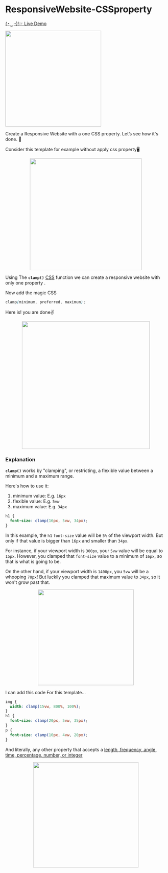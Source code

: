 # ResponsiveWebsite-CSSproperty
[(◔‿◔)!☞ Live Demo](https://dip15739.github.io/ResponsiveWebsite-CSSproperty/)

<p>
<a href="https://dev.to/dip15739/responsive-website-with-only-1-css-property-3ea9">
<img src="https://user-images.githubusercontent.com/42184833/94998236-fdd59680-05cd-11eb-89df-ad178df7664b.gif" height="300" /> 
</a>
</p>

Create a Responsive Website with a one CSS property. Let’s see how it's done. 🤔

Consider this template for example without apply css property🖥

<p align="center">
<img src="https://user-images.githubusercontent.com/42184833/94997491-13948d00-05c9-11eb-9533-c44d1d0547e5.png" height="350" /> 
</p>

Using The **`clamp()`**  [CSS](https://developer.mozilla.org/en-US/docs/Web/CSS) function we can create a responsive website with only one property .

Now add the magic CSS 
```css
clamp(minimum, preferred, maximum);
```
Here is! you are done✌
<p align="center">
<img src="https://user-images.githubusercontent.com/42184833/94998004-8ce1af00-05cc-11eb-9494-541bef573ea1.png" height="400" /> 
</p>

### Explanation
**`clamp()`**  works by "clamping", or restricting, a flexible value between a minimum and a maximum range.

Here's how to use it:

1.  minimum value: E.g.  `16px`
2. flexible value: E.g.  `5vw`
3.  maximum value: E.g.  `34px`

```css
h1 {
  font-size: clamp(16px, 5vw, 34px);
}
```

In this example, the  `h1`  `font-size`  value will be  `5%`  of the viewport width. But only if that value is bigger than  `16px`  and smaller than  `34px`.

For instance, if your viewport width is  `300px`, your  `5vw`  value will be equal to  `15px`. However, you clamped that  `font-size`  value to a minimum of  `16px`, so that is what is going to be.

On the other hand, if your viewport width is  `1400px`, you  `5vw`  will be a whooping  `70px`! But luckily you clamped that maximum value to  `34px`, so it won't grow past that.

<p align="center">
<img src="https://user-images.githubusercontent.com/42184833/94998236-fdd59680-05cd-11eb-89df-ad178df7664b.gif" height="300" /> 
</p>

I can add this code For this template...
```css
img {
  width: clamp(15vw, 800%, 100%);
}
h1 {
  font-size: clamp(20px, 5vw, 35px);
}
p {
  font-size: clamp(10px, 4vw, 20px);
}
```
And literally, any other property that accepts a [length, frequency, angle, time, percentage, number, or integer](https://developer.mozilla.org/en-US/docs/Web/CSS/clamp)

<p align="center">
<img src="https://user-images.githubusercontent.com/42184833/94998406-32961d80-05cf-11eb-9be9-e334a6d6e81c.png" height="330" /> 
</p>
